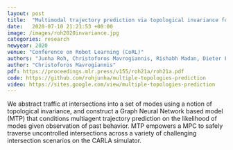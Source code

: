 ```yaml
---
layout: post
title:  "Multimodal trajectory prediction via topological invariance for navigation at uncontrolled intersections"
date:   2020-07-10 21:21:53 +00:00
image: /images/roh2020invariance.jpg
categories: research
newyear: 2020
venue: "Conference on Robot Learning (CoRL)"
authors: "Junha Roh, Christoforos Mavrogiannis, Rishabh Madan, Dieter Fox, Siddhartha Srinivasa"
author: "Christoforos Mavrogiannis"
pdf: https://proceedings.mlr.press/v155/roh21a/roh21a.pdf
code: https://github.com/rohjunha/multiple-topologies-prediction
video: https://sites.google.com/view/multiple-topologies-prediction
---
```

We abstract traffic at intersections into a set of modes using a notion of topological invariance, and construct a Graph Neural Network based model (MTP) that conditions multiagent trajectory prediction on the likelihood of modes given observation of past behavior. MTP empowers a MPC to safely traverse uncontrolled intersections across a variety of challenging intersection scenarios on the CARLA simulator.

